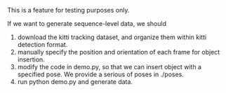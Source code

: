 This is a feature for testing purposes only.

If we want to generate sequence-level data, we should 
1. download the kitti tracking dataset, and organize them within kitti detection format.
2. manually specify the position and orientation of each frame for object insertion.
3. modify the code in demo.py, so that we can insert object with a specified pose. We provide a serious of poses in ./poses.
4. run python demo.py and generate data.
